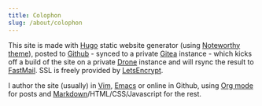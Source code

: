 ```yaml
---
title: Colophon
slug: /about/colophon
---
```


This site is made with [Hugo][] static website generator (using [Noteworthy
theme][]), posted to [Github][] - synced to a private [Gitea][] instance - which
kicks off a build of the site on a private [Drone][] instance and will rsync the
result to [FastMail][]. SSL is freely provided by [LetsEncrypt][].

I author the site (usually) in [Vim][], [Emacs][] or online in Github, using
[Org mode][] for posts and [Markdown][]/HTML/CSS/Javascript for the rest.

[Hugo]: https://gohugo.io
[Noteworthy theme]: https://github.com/kimcc/hugo-theme-noteworthy
[FastMail]: https://www.fastmail.com
[LetsEncrypt]: https://letsencrypt.org
[GitHub]: https://www.github.com
[Vim]: http://www.vim.org
[Emacs]: https://www.gnu.org/software/emacs/
[Org mode]: https://orgmode.org
[Markdown]: https://daringfireball.net/projects/markdown/
[Gitea]: https://about.gitea.com
[Drone]: https://www.drone.io
